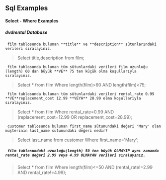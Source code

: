 ## Sql Examples

#### Select - Where Examples

##### dvdrental Database



` film tablosunda bulunan **title** ve **description** sütunlarındaki verileri sıralayınız.`

> Select title,description from film;

` film tablosunda bulunan tüm sütunlardaki verileri film uzunluğu (length) 60 dan büyük **VE** 75 ten küçük olma koşullarıyla sıralayınız.`

> Select * from film Where length(film)>60 AND length(film)<75;

` film tablosunda bulunan tüm sütunlardaki verileri rental_rate 0.99 **VE**replacement_cost 12.99 **VEYA** 28.99 olma koşullarıyla sıralayınız.`

> Select * from film Where rental_rate=0.99 AND (replacement_cost=12.99 OR replacement_cost=28.99);

` customer tablosunda bulunan first_name sütunundaki değeri 'Mary' olan müşterinin last_name sütunundaki değeri nedir?`

> Select last_name from customer Where first_name='Mary';

##### ` film tablosundaki uzunluğu(length) 50 ten büyük OLMAYIP aynı zamanda rental_rate değeri 2.99 veya 4.99 OLMAYAN verileri sıralayınız.`

> Select * from film Where length(film)<=50 AND (rental_rate!=2.99 AND rental_rate!=4.99);